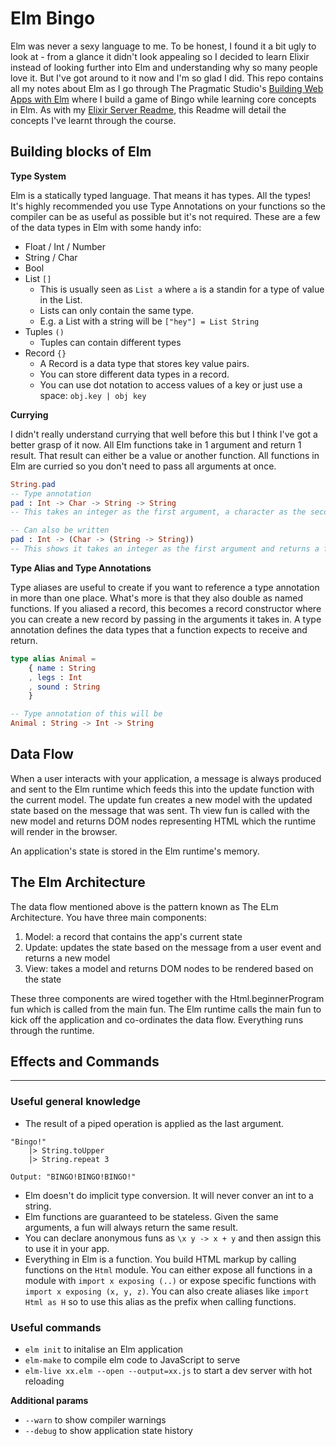 # Elm Bingo

Elm was never a sexy language to me. To be honest, I found it a bit ugly to look at - from a glance it didn't look appealing so I decided to learn Elixir instead of looking further into Elm and understanding why so many people love it. But I've got around to it now and I'm so glad I did. This repo contains all my notes about Elm as I go through The Pragmatic Studio's [Building Web Apps with Elm](https://pragmaticstudio.com/courses/elm) where I build a game of Bingo while learning core concepts in Elm. As with my [Elixir Server Readme](https://github.com/zahradeenie/server), this Readme will detail the concepts I've learnt through the course.

## Building blocks of Elm

**Type System**

Elm is a statically typed language. That means it has types. All the types! It's highly recommended you use Type Annotations on your functions so the compiler can be as useful as possible but it's not required. These are a few of the data types in Elm with some handy info:

* Float / Int / Number
* String / Char
* Bool
* List `[]`
  * This is usually seen as `List a` where `a` is a standin for a type of value in the List.
  * Lists can only contain the same type.
  * E.g. a List with a string will be `["hey"] = List String`
* Tuples `()`
  * Tuples can contain different types
* Record `{}`
  * A Record is a data type that stores key value pairs.
  * You can store different data types in a record.
  * You can use dot notation to access values of a key or just use a space: `obj.key | obj key`

**Currying**

I didn't really understand currying that well before this but I think I've got a better grasp of it now. All Elm functions take in 1 argument and return 1 result. That result can either be a value or another function. All functions in Elm are curried so you don't need to pass all arguments at once.

```elm
String.pad
-- Type annotation
pad : Int -> Char -> String -> String
-- This takes an integer as the first argument, a character as the second, a string as the third and returns a string.

-- Can also be written
pad : Int -> (Char -> (String -> String))
-- This shows it takes an integer as the first argument and returns a function that takes a character as the first argument and so on..
```

**Type Alias and Type Annotations**

Type aliases are useful to create if you want to reference a type annotation in more than one place. What's more is that they also double as named functions. If you aliased a record, this becomes a record constructor where you can create a new record by passing in the arguments it takes in. A type annotation defines the data types that a function expects to receive and return.

```elm
type alias Animal =
    { name : String
    , legs : Int
    , sound : String
    }

-- Type annotation of this will be
Animal : String -> Int -> String
```

## Data Flow

When a user interacts with your application, a message is always produced and sent to the Elm runtime which feeds this into the update function with the current model. The update fun creates a new model with the updated state based on the message that was sent. Th view fun is called with the new model and returns DOM nodes representing HTML which the runtime will render in the browser.

An application's state is stored in the Elm runtime's memory.

## The Elm Architecture

The data flow mentioned above is the pattern known as The ELm Architecture. You have three main components:

1. Model: a record that contains the app's current state
2. Update: updates the state based on the message from a user event and returns a new model
3. View: takes a model and returns DOM nodes to be rendered based on the state

These three components are wired together with the Html.beginnerProgram fun which is called from the main fun. The Elm runtime calls the main fun to kick off the application and co-ordinates the data flow. Everything runs through the runtime.

## Effects and Commands

---

### Useful general knowledge

* The result of a piped operation is applied as the last argument.
```
"Bingo!"
    |> String.toUpper
    |> String.repeat 3

Output: "BINGO!BINGO!BINGO!"
```
* Elm doesn't do implicit type conversion. It will never conver an int to a string.
* Elm functions are guaranteed to be stateless. Given the same arguments, a fun will always return the same result.
* You can declare anonymous funs as `\x y -> x + y` and then assign this to use it in your app.
* Everything in Elm is a function. You build HTML markup by calling functions on the `Html` module. You can either expose all functions in a module with `import x exposing (..)` or expose specific functions with `import x exposing (x, y, z)`. You can also create aliases like `import Html as H` so to use this alias as the prefix when calling functions.

### Useful commands

* `elm init` to initalise an Elm application
* `elm-make` to compile elm code to JavaScript to serve
* `elm-live xx.elm --open --output=xx.js` to start a dev server with hot reloading

**Additional params**

* `--warn` to show compiler warnings
* `--debug` to show application state history
